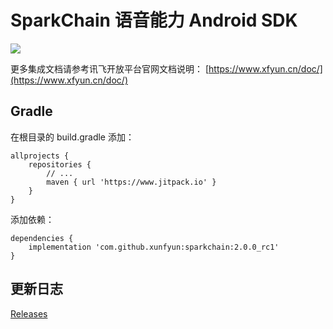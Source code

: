 # SparkChain 语音能力 Android SDK

[![](https://jitpack.io/v/xunfyun/sparkchain.svg)](https://jitpack.io/#xunfyun/sparkchain)

更多集成文档请参考讯飞开放平台官网文档说明： [https://www.xfyun.cn/doc/](https://www.xfyun.cn/doc/)

## Gradle
在根目录的 build.gradle 添加：

```
allprojects {
    repositories {
        // ...
        maven { url 'https://www.jitpack.io' }
    }
}
```

添加依赖：
```
dependencies {
    implementation 'com.github.xunfyun:sparkchain:2.0.0_rc1'
}
```

## 更新日志
[Releases](https://github.com/xunfyun/SparkChain/releases)
